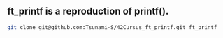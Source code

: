 ## ft_printf is a reproduction of printf().

```bash
git clone git@github.com:Tsunami-S/42Cursus_ft_printf.git ft_printf
```
